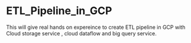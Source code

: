 # ETL_Pipeline_in_GCP
This will give real hands on expereince to create ETL pipeline in GCP with Cloud storage service , cloud dataflow and big query service.
